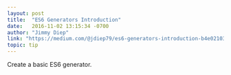 ```yaml
---
layout: post
title:  "ES6 Generators Introduction"
date:   2016-11-02 13:15:34 -0700
author: "Jimmy Diep"
link: "https://medium.com/@jdiep79/es6-generators-introduction-b4e021034f5d#.7o6k7ucta"
topic: tip
---
```


Create a basic ES6 generator.